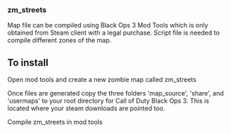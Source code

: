 ### zm_streets
Map file can be compiled using Black Ops 3 Mod Tools which is only obtained from Steam client with a legal purchase. Script file is needed to compile different zones of the map.

## To install 
Open mod tools and create a new zombie map called zm_streets

Once files are generated copy the three folders 'map_source', 'share', and 'usermaps' to your root directory for Call of Duty Black Ops 3. This is located where your steam downloads are pointed too.

Compile zm_streets in mod tools